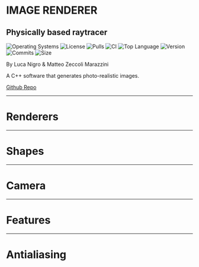 <!-- .slide: data-state="layout-title"  -->

# IMAGE RENDERER

## Physically based raytracer

![Operating Systems](https://img.shields.io/badge/OS-Linux%20%7C%20MacOS%20%7C%20Windows-lightgrey)
![License](https://img.shields.io/github/license/teozec/image-renderer)
![Pulls](https://img.shields.io/github/issues-pr/teozec/image-renderer)
![CI](https://img.shields.io/github/workflow/status/teozec/image-renderer/CMake)
![Top Language](https://img.shields.io/github/languages/top/teozec/image-renderer)
![Version](https://img.shields.io/github/v/release/teozec/image-renderer)
![Commits](https://img.shields.io/github/commit-activity/m/teozec/image-renderer)
![Size](https://img.shields.io/github/repo-size/teozec/image-renderer)

<p>By Luca Nigro & Matteo Zeccoli Marazzini</p>

<p>A C++ software that generates photo-realistic images.</p>
  
<p class="no-fragment btn-group" role="group" aria-label="Basic example">
<a class="btn btn-lg btn-warning text-dark" href="https://github.com/teozec/image-renderer">Github Repo</a>
</p>

---

<!-- .slide: data-state="hasicon" -->

# Renderers

<i class="fab fa-solid fa-lightbulb"></i>

---

<!-- .slide: data-state="hasicon" -->

# Shapes

<i class="fab fa-solid fa-shapes"></i>

---

<!-- .slide: data-state="hasicon" -->

# Camera

<i class="fab fa-solid fa-tv"></i>

---

<!-- .slide: data-state="hasicon" -->

# Features

<i class="fab fa-solid fa-toolbox"></i>

---

<!-- .slide: data-state="layout-mostly-image" data-background-image="images/antialiasing.gif" -->

# Antialiasing


